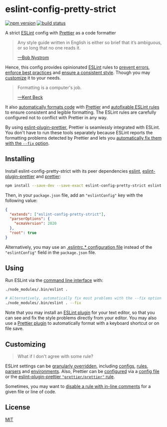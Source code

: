 # eslint-config-pretty-strict

[![npm version](https://badgen.net/npm/v/eslint-config-pretty-strict)](https://www.npmjs.com/package/eslint-config-pretty-strict)
[![build status](https://github.com/rtomrud/eslint-config-pretty-strict/workflows/build/badge.svg)](https://github.com/rtomrud/eslint-config-pretty-strict/actions?query=branch%3Amaster+workflow%3Abuild)

A strict [ESLint](https://eslint.org) config with [Prettier](https://prettier.io/) as a code formatter

> Any style guide written in English is either so brief that it’s ambiguous, or so long that no one reads it.
>
> [—Bob Nystrom](http://journal.stuffwithstuff.com/2015/09/08/the-hardest-program-ive-ever-written/)

Hence, this config provides opinionated [ESLint](https://eslint.org/docs/about/) rules to [prevent errors](https://eslint.org/docs/rules/#possible-errors), [enforce best practices](https://eslint.org/docs/rules/#best-practices) and [ensure a consistent style](https://eslint.org/docs/rules/#stylistic-issues). Though you may [customize](#customizing) it to your needs.

> Formatting is a computer's job.
>
> [—Kent Beck](https://twitter.com/KentBeck/status/877970657086066688)

It also [automatically formats code](https://prettier.io/docs/en/why-prettier.html) with [Prettier](https://prettier.io/docs/en/index.html) and [autofixable ESLint rules](https://eslint.org/docs/user-guide/command-line-interface#fixing-problems) to ensure consistent and legible formatting. The ESLint rules are carefully configured not to conflict with Prettier in any way.

By using [eslint-plugin-prettier](https://github.com/prettier/eslint-plugin-prettier), Prettier is seamlessly integrated with ESLint. You don't have to run these tools separately because ESLint reports the formatting problems detected by Prettier and lets you [automatically fix them with the `--fix` option](https://eslint.org/docs/user-guide/command-line-interface#fix).

## Installing

Install eslint-config-pretty-strict with its peer dependencies [eslint](https://github.com/eslint/eslint), [eslint-plugin-prettier](https://github.com/prettier/eslint-plugin-prettier) and [prettier](https://github.com/prettier/prettier):

```bash
npm install --save-dev --save-exact eslint-config-pretty-strict eslint eslint-plugin-prettier prettier
```

Then, in your `package.json` file, add an `"eslintConfig"` key with the following value:

```json
{
  "extends": ["eslint-config-pretty-strict"],
  "parserOptions": {
    "ecmaVersion": 2020
  },
  "root": true
}
```

Alternatively, you may use an [.eslintrc.\* configuration file](https://eslint.org/docs/user-guide/configuring#configuration-file-formats) instead of the `"eslintConfig"` field in the `package.json` file.

## Using

Run ESLint via the [command line interface](https://eslint.org/docs/user-guide/command-line-interface) with:

```bash
./node_modules/.bin/eslint .

# Alternatively, automatically fix most problems with the --fix option
./node_modules/.bin/eslint . --fix
```

Note that you may install an [ESLint plugin](https://eslint.org/docs/user-guide/integrations#editors) for your text editor, so that you can see and fix the style problems directly from your editor. You may also use a [Prettier plugin](https://prettier.io/docs/en/editors.html) to automatically format with a keyboard shortcut or on file save.

## Customizing

> What if I don't agree with some rule?

ESLint settings can be [granularly overridden](https://eslint.org/docs/user-guide/configuring), including [configs](https://eslint.org/docs/user-guide/configuring#extending-configuration-files), [rules](https://eslint.org/docs/user-guide/configuring#configuring-rules), [parsers](https://eslint.org/docs/user-guide/configuring#specifying-parser-options) and [environments](https://eslint.org/docs/user-guide/configuring#specifying-environments). Also, Prettier can be [configured](https://prettier.io/docs/en/options.html) via a [config file](https://prettier.io/docs/en/configuration.html) or the [eslint-plugin-prettier `"prettier/prettier"` rule](https://github.com/prettier/eslint-plugin-prettier#options).

Sometimes, you may want to [disable a rule with in-line comments](https://eslint.org/docs/user-guide/configuring#disabling-rules-with-inline-comments) for a given file or line of code.

## License

[MIT](./LICENSE)
